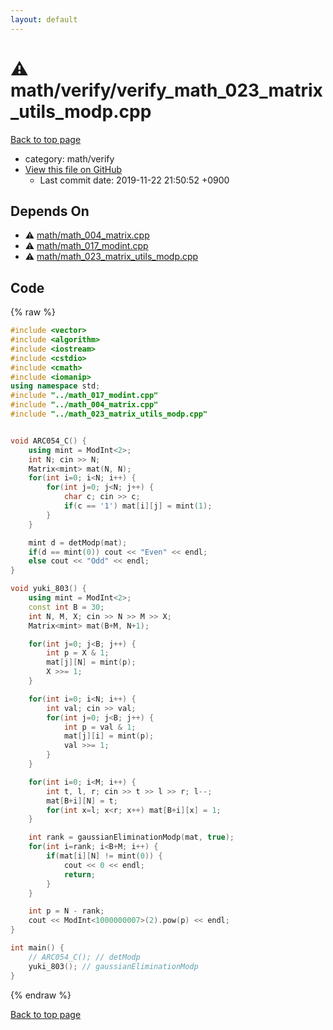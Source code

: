 ```yaml
---
layout: default
---
```


<!-- mathjax config similar to math.stackexchange -->
<script type="text/javascript" async
  src="https://cdnjs.cloudflare.com/ajax/libs/mathjax/2.7.5/MathJax.js?config=TeX-MML-AM_CHTML">
</script>
<script type="text/x-mathjax-config">
  MathJax.Hub.Config({
    TeX: { equationNumbers: { autoNumber: "AMS" }},
    tex2jax: {
      inlineMath: [ ['$','$'] ],
      processEscapes: true
    },
    "HTML-CSS": { matchFontHeight: false },
    displayAlign: "left",
    displayIndent: "2em"
  });
</script>

<script type="text/javascript" src="https://cdnjs.cloudflare.com/ajax/libs/jquery/3.4.1/jquery.min.js"></script>
<script src="https://cdn.jsdelivr.net/npm/jquery-balloon-js@1.1.2/jquery.balloon.min.js" integrity="sha256-ZEYs9VrgAeNuPvs15E39OsyOJaIkXEEt10fzxJ20+2I=" crossorigin="anonymous"></script>
<script type="text/javascript" src="../../../assets/js/copy-button.js"></script>
<link rel="stylesheet" href="../../../assets/css/copy-button.css" />


# :warning: math/verify/verify_math_023_matrix_utils_modp.cpp
<a href="../../../index.html">Back to top page</a>

* category: math/verify
* <a href="{{ site.github.repository_url }}/blob/master/math/verify/verify_math_023_matrix_utils_modp.cpp">View this file on GitHub</a>
    - Last commit date: 2019-11-22 21:50:52 +0900




## Depends On
* :warning: <a href="../math_004_matrix.cpp.html">math/math_004_matrix.cpp</a>
* :warning: <a href="../math_017_modint.cpp.html">math/math_017_modint.cpp</a>
* :warning: <a href="../math_023_matrix_utils_modp.cpp.html">math/math_023_matrix_utils_modp.cpp</a>


## Code
{% raw %}
```cpp
#include <vector>
#include <algorithm>
#include <iostream>
#include <cstdio>
#include <cmath>
#include <iomanip>
using namespace std;
#include "../math_017_modint.cpp"
#include "../math_004_matrix.cpp"
#include "../math_023_matrix_utils_modp.cpp"


void ARC054_C() {
    using mint = ModInt<2>;
    int N; cin >> N;
    Matrix<mint> mat(N, N);
    for(int i=0; i<N; i++) {
        for(int j=0; j<N; j++) {
            char c; cin >> c;
            if(c == '1') mat[i][j] = mint(1);
        }
    }

    mint d = detModp(mat);
    if(d == mint(0)) cout << "Even" << endl;
    else cout << "Odd" << endl;
}

void yuki_803() {
    using mint = ModInt<2>;
    const int B = 30;
    int N, M, X; cin >> N >> M >> X;
    Matrix<mint> mat(B+M, N+1);

    for(int j=0; j<B; j++) {
        int p = X & 1;
        mat[j][N] = mint(p);
        X >>= 1;
    }

    for(int i=0; i<N; i++) {
        int val; cin >> val;
        for(int j=0; j<B; j++) {
            int p = val & 1;
            mat[j][i] = mint(p);
            val >>= 1;
        }
    }

    for(int i=0; i<M; i++) {
        int t, l, r; cin >> t >> l >> r; l--;
        mat[B+i][N] = t;
        for(int x=l; x<r; x++) mat[B+i][x] = 1;
    }

    int rank = gaussianEliminationModp(mat, true);
    for(int i=rank; i<B+M; i++) {
        if(mat[i][N] != mint(0)) {
            cout << 0 << endl;
            return;
        }
    }

    int p = N - rank;
    cout << ModInt<1000000007>(2).pow(p) << endl;
}

int main() {
    // ARC054_C(); // detModp
    yuki_803(); // gaussianEliminationModp
}

```
{% endraw %}

<a href="../../../index.html">Back to top page</a>

